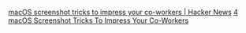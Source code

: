 
[macOS screenshot tricks to impress your co-workers | Hacker News](https://news.ycombinator.com/item?id=31769683)
[4 macOS Screenshot Tricks To Impress Your Co-Workers](https://sal.dev/macos/macos-screenshotting-tips-and-tricks/)
